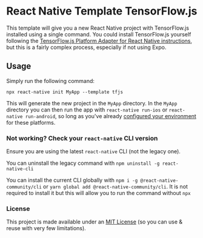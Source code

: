 # React Native Template TensorFlow.js

This template will give you a new React Native project with TensorFlow.js installed using a single command. You could install TensorFlow.js yourself following the [TensorFlow.js Platform Adapter for React Native instructions](https://github.com/tensorflow/tfjs/tree/master/tfjs-react-native), but this is a fairly complex process, especially if not using Expo. 

## Usage

Simply run the following command:
```
npx react-native init MyApp --template tfjs
```

This will generate the new project in the `MyApp` directory. In the `MyApp` directory you can then run the app with `react-native run-ios` or `react-native run-android`, so long as you've already [configured your environment](https://reactnative.dev/docs/getting-started.html) for these platforms.

### Not working? Check your `react-native` CLI version

Ensure you are using the latest `react-native` CLI (not the legacy one).

You can uninstall the legacy command with `npm uninstall -g react-native-cli`

You can install the current CLI globally with `npm i -g @react-native-community/cli` or `yarn global add @react-native-community/cli`. It is not required to install it but this will allow you to run the command without `npx`

### License

This project is made available under an [MIT License](./LICENSE) (so you can use & reuse with very few limitations).
